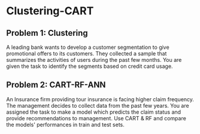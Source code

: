 # Clustering-CART

## Problem 1: Clustering 

A leading bank wants to develop a customer segmentation to give promotional offers to its customers. They collected a sample that summarizes the activities of users during the past few months. You are given the task to identify the segments based on credit card usage.

## Problem 2: CART-RF-ANN 

An Insurance firm providing tour insurance is facing higher claim frequency. The management decides to collect data from the past few years. You are assigned the task to make a model which predicts the claim status and provide recommendations to management. Use CART & RF and compare the models' performances in train and test sets.
